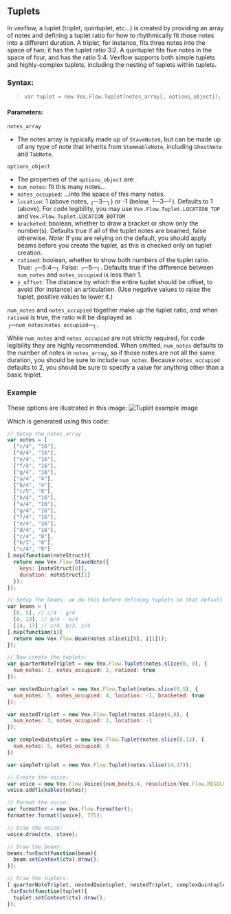 ## Tuplets

In vexflow, a tuplet (triplet, quintuplet, etc...) is created by providing an array of notes and defining a tuplet ratio for how to rhythmically fit those notes into a different duration. A triplet, for instance, fits three notes into the space of two; it has the tuplet ratio 3:2. A quintuplet fits five notes in the space of four, and has the ratio 5:4. Vexflow supports both simple tuplets and highly-complex tuplets, including the nesting of tuplets within tuplets.

### Syntax:
> `var tuplet = new Vex.Flow.Tuplet(notes_array[, options_object]);`

#### Parameters:
`notes_array`
 * The notes array is typically made up of `StaveNote`s, but can be made up of any type of note that inherits from `StemmableNote`, including `GhostNote` and `TabNote`.

`options_object`
 * The properties of the `options_object` are:
  * `num_notes`: fit this many notes...
  * `notes_occupied`: ...into the space of this many notes.
  * `location`: 1 (above notes, ┌─3─┐) or -1 (below, └─3─┘). Defaults to 1 (above).
    For code legibility, you may use `Vex.Flow.Tuplet.LOCATION_TOP` and `Vex.Flow.Tuplet.LOCATION_BOTTOM`
  * `bracketed`: boolean, whether to draw a bracket or show only the number(s). Defaults true if all of the tuplet notes are beamed, false otherwise. _Note:_ If you are relying on the default, you should apply beams before you create the tuplet, as this is checked only on tuplet creation.
  * `ratioed`: boolean, whether to show both numbers of the tuplet ratio. True: ┌─5:4─┐ False: ┌─5─┐. Defaults true if the difference between `num_notes` and `notes_occupied` is less than 1.
  * `y_offset`: The distance by which the entire tuplet should be offset, to avoid (for instance) an articulation. (Use negative values to raise the tuplet, positive values to lower it.)

`num_notes` and `notes_occupied` together make up the tuplet ratio, and when `ratioed` is true, the ratio will be displayed as ┌─`num_notes`:`notes_occupied`─┐.

While `num_notes` and `notes_occupied` are not strictly required, for code legibility they are highly recommended. When omitted, `num_notes` defaults to the number of notes in `notes_array`, so if those notes are not all the same duration, you should be sure to include `num_notes`. Because `notes_occupied` defaults to 2, you should be sure to specify a value for anything other than a basic triplet.

### Example
These options are illustrated in this image:
![Tuplet example image](http://s22.postimg.org/7ipvuu4up/Screen_Shot_2016_03_21_at_4_08_19_PM.png)

Which is generated using this code:
```javascript
// Setup the notes_array
var notes = [
  ["c/4", "16"],
  ["d/4", "16"],
  ["e/4", "16"],
  ["f/4", "16"],
  ["g/4", "16"],
  ["a/4", "4"],
  ["b/4", "4"],
  ["c/5", "8"],
  ["b/4", "16"],
  ["a/4", "16"],
  ["g/4", "16"],
  ["f/4", "16"],
  ["e/4", "16"],
  ["d/4", "16"],
  ["c/4", "8"],
  ["b/3", "8"],
  ["c/4", "8"]
].map(function(noteStruct){
  return new Vex.Flow.StaveNote({
    keys: [noteStruct[0]], 
    duration: noteStruct[1]
  });
});

// Setup the beams: we do this before defining tuplets so that default bracketing will work.
var beams = [
  [0, 5], // c/4 - g/4
  [8, 13], // b/4 - e/4
  [14, 17] // c/4, b/3, c/4
].map(function(i){
  return new Vex.Flow.Beam(notes.slice(i[0], i[1]));
});

// Now create the tuplets:
var quarterNoteTriplet = new Vex.Flow.Tuplet(notes.slice(0, 8), {
  num_notes: 3, notes_occupied: 2, ratioed: true
});

var nestedQuintuplet = new Vex.Flow.Tuplet(notes.slice(0,5), {
  num_notes: 5, notes_occupied: 4, location: -1, bracketed: true
});

var nestedTriplet = new Vex.Flow.Tuplet(notes.slice(6,8), {
  num_notes: 3, notes_occupied: 2, location: -1
});

var complexQuintuplet = new Vex.Flow.Tuplet(notes.slice(8,13), {
  num_notes: 5, notes_occupied: 3
})

var simpleTriplet = new Vex.Flow.Tuplet(notes.slice(14,17));

// Create the voice:
var voice = new Vex.Flow.Voice({num_beats:4, resolution:Vex.Flow.RESOLUTION})
voice.addTickables(notes);

// Format the voice:
var formatter = new Vex.Flow.Formatter();
formatter.format([voice], 775);

// Draw the voice:
voice.draw(ctx, stave);

// Draw the beams:
beams.forEach(function(beam){
  beam.setContext(ctx).draw();
});

// Draw the tuplets:
[ quarterNoteTriplet, nestedQuintuplet, nestedTriplet, complexQuintuplet, simpleTriplet ]
.forEach(function(tuplet){
  tuplet.setContext(ctx).draw();
});
```